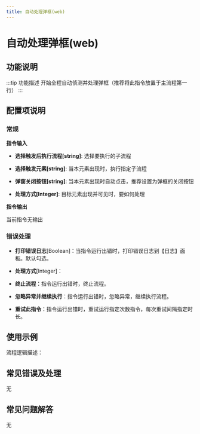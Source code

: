 ```yaml
---
title: 自动处理弹框(web)
---
```


# 自动处理弹框(web)

## 功能说明

:::tip 功能描述
开始全程自动侦测并处理弹框（推荐将此指令放置于主流程第一行）
:::

## 配置项说明

### 常规

**指令输入**

- **选择触发后执行流程[string]**: 选择要执行的子流程

- **选择触发元素[string]**: 当本元素出现时，执行指定子流程

- **弹窗关闭按钮[string]**: 当本元素出现时自动点击，推荐设置为弹框的关闭按钮

- **处理方式[Integer]**: 目标元素出现并可见时，要如何处理


**指令输出**

当前指令无输出

### 错误处理

- **打印错误日志**[Boolean]：当指令运行出错时，打印错误日志到【日志】面板。默认勾选。

- **处理方式**[Integer]：

 - **终止流程**：指令运行出错时，终止流程。

 - **忽略异常并继续执行**：指令运行出错时，忽略异常，继续执行流程。

 - **重试此指令**：指令运行出错时，重试运行指定次数指令，每次重试间隔指定时长。

## 使用示例

流程逻辑描述：

## 常见错误及处理

无

## 常见问题解答

无

